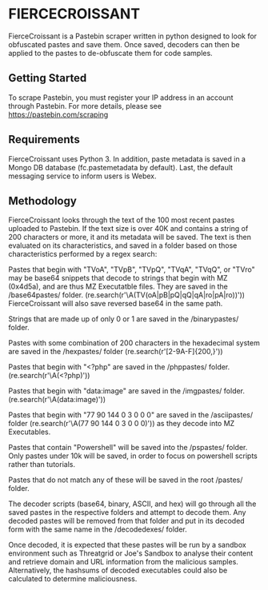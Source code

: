 # FIERCECROISSANT

FierceCroissant is a Pastebin scraper written in python designed to look for obfuscated pastes and save them. Once saved, decoders can then be applied to the pastes to de-obfuscate them for code samples.

## Getting Started

To scrape Pastebin, you must register your IP address in an account through Pastebin. For more details, please see https://pastebin.com/scraping

## Requirements

FierceCroissant uses Python 3. In addition, paste metadata is saved in a Mongo DB database (fc.pastemetadata by default). Last, the default messaging service to inform users is Webex.

## Methodology

FierceCroissant looks through the text of the 100 most recent pastes uploaded to Pastebin. If the text size is over 40K and contains a string of 200 characters or more, it and its metadata will be saved. The text is then evaluated on its characteristics, and saved in a folder based on those characteristics performed by a regex search:

Pastes that begin with "TVoA", "TVpB", "TVpQ", "TVqA", "TVqQ", or "TVro" may be base64 snippets that decode to strings that begin with MZ (0x4d5a), and are thus MZ Executatble files. They are saved in the /base64pastes/ folder. (re.search(r'\A(TV(oA|pB|pQ|qQ|qA|ro|pA|ro))')) FierceCroissant will also save reversed base64 in the same path.

Strings that are made up of only 0 or 1 are saved in the /binarypastes/ folder.

Pastes with some combination of 200 characters in the hexadecimal system are saved in the /hexpastes/ folder (re.search(r'[2-9A-F]{200,}'))

Pastes that begin with "<?php" are saved in the /phppastes/ folder. (re.search(r'\A(<\?php)'))

Pastes that begin with "data:image" are saved in the /imgpastes/ folder. (re.search(r'\A(data:image)'))

Pastes that begin with "77 90 144 0 3 0 0 0" are saved in the /asciipastes/ folder (re.search(r'\A(77 90 144 0 3 0 0 0)')) as they decode into MZ Executables.

Pastes that contain "Powershell" will be saved into the /pspastes/ folder. Only pastes under 10k will be saved, in order to focus on powershell scripts rather than tutorials.

Pastes that do not match any of these will be saved in the root /pastes/ folder.

The decoder scripts (base64, binary, ASCII, and hex) will go through all the saved pastes in the respective folders and attempt to decode them. Any decoded pastes will be removed from that folder and put in its decoded form with the same name in the /decodedexes/ folder. 

Once decoded, it is expected that these pastes will be run by a sandbox environment such as Threatgrid or Joe's Sandbox to analyse their content and retrieve domain and URL information from the malicious samples. Alternatively, the hashsums of decoded executables could also be calculated to determine maliciousness.	